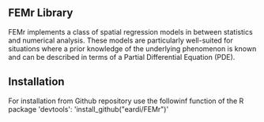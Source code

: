 ## FEMr Library

FEMr implements a class of spatial regression models in between statistics and numerical analysis. These models are particularly well-suited for situations where a prior knowledge of the underlying phenomenon is known and can be described in terms of a Partial Differential Equation (PDE).

## Installation

For installation from Github repository use the followinf function of the 
R package 'devtools':
'install_github("eardi/FEMr")'
